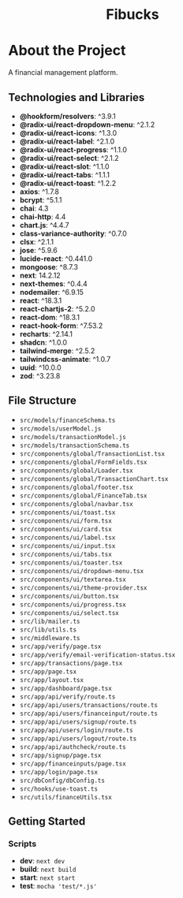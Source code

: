 <div align="center">
  <h1>Fibucks</h1>
</div>

# About the Project
A financial management platform.

## Technologies and Libraries
- **@hookform/resolvers**: ^3.9.1
- **@radix-ui/react-dropdown-menu**: ^2.1.2
- **@radix-ui/react-icons**: ^1.3.0
- **@radix-ui/react-label**: ^2.1.0
- **@radix-ui/react-progress**: ^1.1.0
- **@radix-ui/react-select**: ^2.1.2
- **@radix-ui/react-slot**: ^1.1.0
- **@radix-ui/react-tabs**: ^1.1.1
- **@radix-ui/react-toast**: ^1.2.2
- **axios**: ^1.7.8
- **bcrypt**: ^5.1.1
- **chai**: 4.3
- **chai-http**: 4.4
- **chart.js**: ^4.4.7
- **class-variance-authority**: ^0.7.0
- **clsx**: ^2.1.1
- **jose**: ^5.9.6
- **lucide-react**: ^0.441.0
- **mongoose**: ^8.7.3
- **next**: 14.2.12
- **next-themes**: ^0.4.4
- **nodemailer**: ^6.9.15
- **react**: ^18.3.1
- **react-chartjs-2**: ^5.2.0
- **react-dom**: ^18.3.1
- **react-hook-form**: ^7.53.2
- **recharts**: ^2.14.1
- **shadcn**: ^1.0.0
- **tailwind-merge**: ^2.5.2
- **tailwindcss-animate**: ^1.0.7
- **uuid**: ^10.0.0
- **zod**: ^3.23.8

## File Structure
- `src/models/financeSchema.ts`
- `src/models/userModel.js`
- `src/models/transactionModel.js`
- `src/models/transactionSchema.ts`
- `src/components/global/TransactionList.tsx`
- `src/components/global/FormFields.tsx`
- `src/components/global/Loader.tsx`
- `src/components/global/TransactionChart.tsx`
- `src/components/global/footer.tsx`
- `src/components/global/FinanceTab.tsx`
- `src/components/global/navbar.tsx`
- `src/components/ui/toast.tsx`
- `src/components/ui/form.tsx`
- `src/components/ui/card.tsx`
- `src/components/ui/label.tsx`
- `src/components/ui/input.tsx`
- `src/components/ui/tabs.tsx`
- `src/components/ui/toaster.tsx`
- `src/components/ui/dropdown-menu.tsx`
- `src/components/ui/textarea.tsx`
- `src/components/ui/theme-provider.tsx`
- `src/components/ui/button.tsx`
- `src/components/ui/progress.tsx`
- `src/components/ui/select.tsx`
- `src/lib/mailer.ts`
- `src/lib/utils.ts`
- `src/middleware.ts`
- `src/app/verify/page.tsx`
- `src/app/verify/email-verification-status.tsx`
- `src/app/transactions/page.tsx`
- `src/app/page.tsx`
- `src/app/layout.tsx`
- `src/app/dashboard/page.tsx`
- `src/app/api/verify/route.ts`
- `src/app/api/users/transactions/route.ts`
- `src/app/api/users/financeinput/route.ts`
- `src/app/api/users/signup/route.ts`
- `src/app/api/users/login/route.ts`
- `src/app/api/users/logout/route.ts`
- `src/app/api/authcheck/route.ts`
- `src/app/signup/page.tsx`
- `src/app/financeinputs/page.tsx`
- `src/app/login/page.tsx`
- `src/dbConfig/dbConfig.ts`
- `src/hooks/use-toast.ts`
- `src/utils/financeUtils.tsx`

## Getting Started
### Scripts
- **dev**: `next dev`
- **build**: `next build`
- **start**: `next start`
- **test**: `mocha 'test/*.js'`